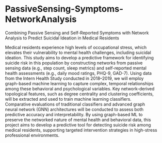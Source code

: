 # PassiveSensing-Symptoms-NetworkAnalysis
 Combining Passive Sensing and Self-Reported Symptoms with Network Analysis to Predict Suicidal Ideation in Medical Residents

Medical residents experience high levels of occupational stress, which elevates their vulnerability to mental health challenges, including suicidal ideation. This study aims to develop a predictive framework for identifying suicide risk in this population by constructing networks from passive sensing data (e.g., step count, sleep metrics) and self-reported mental health assessments (e.g., daily mood ratings, PHQ-9, GAD-7). Using data from the Intern Health Study conducted in 2018–2019, we will employ graph-based machine learning to capture complex, temporal relationships among these behavioral and psychological variables. Key network-derived topological features, such as degree centrality and clustering coefficients, will be extracted and used to train machine learning classifiers. Comparative evaluations of traditional classifiers and advanced graph neural network (GNN) architectures will be conducted to assess both predictive accuracy and interpretability. By using graph-based ML to preserve the networked nature of mental health and behavioral data, this project aims to develop a predictive tool for detecting suicide risk among medical residents, supporting targeted intervention strategies in high-stress professional environments.
